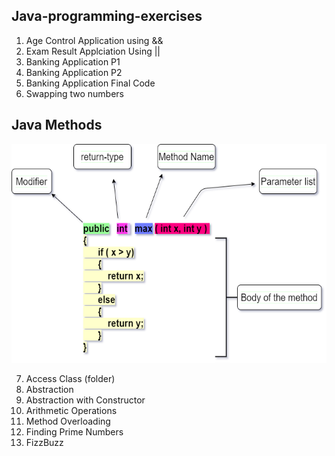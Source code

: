 ## Java-programming-exercises

1. Age Control Application using &&
2. Exam Result Applciation Using ||
3. Banking Application P1
4. Banking Application P2
5. Banking Application Final Code
6. Swapping two numbers

## Java Methods

<img src="img/method.png" width="550" height="350">

7. Access Class (folder)
8. Abstraction
9. Abstraction with Constructor
10. Arithmetic Operations
11. Method Overloading
12. Finding Prime Numbers
13. FizzBuzz
